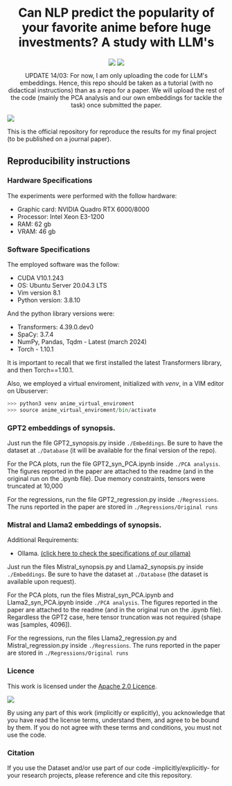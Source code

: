 # <center> Can NLP predict the popularity of your favorite anime before huge investments? A study with LLM's </center>

<p align="center">
    <a href=https://arxiv.org><img align="center" src="https://img.shields.io/badge/arXiv-comming.soon!-b31b1b.svg"></a>
    <a href=https://www.apache.org/licenses/LICENSE-2.0><img align="center" src="https://img.shields.io/badge/Licence-Apache_2.0-lightgray"></a>
</p>

<p align="center">
    UPDATE 14/03:  For now, I am only uploading the code for LLM's embeddings. Hence, this repo should be taken as a tutorial (with no didactical instructions) than as a repo for a paper. We will upload the rest of the code (mainly the PCA analysis and our own embeddings for tackle the task) once submitted the paper.
</p>

<img align="center" src="https://github.com/JesusASmx/Correlation-between-anime-synopsis-and-popularity-with-LLM-s/blob/main/assets/anime_pop.png">

This is the official repository for reproduce the results for my final project (to be published on a journal paper).


## Reproducibility instructions

### Hardware Specifications

The experiments were performed with the follow hardware:
<ul>
    <li>Graphic card: NVIDIA Quadro RTX 6000/8000</li>
    <li>Processor: Intel Xeon E3-1200</li>
    <li>RAM: 62 gb</li>
    <li>VRAM: 46 gb</li>
</ul>


### Software Specifications

The employed software was the follow:
<ul>
    <li>CUDA  V10.1.243</li>
    <li>OS: Ubuntu Server 20.04.3 LTS</li>
    <li>Vim version 8.1</li>
    <li>Python version: 3.8.10</li>
</ul>

And the python library versions were:
<ul>
    <li>Transformers: 4.39.0.dev0</li>
    <li>SpaCy: 3.7.4</li>
    <li>NumPy, Pandas, Tqdm - Latest (march 2024)</li>
    <li>Torch - 1.10.1</li>
</ul>

It is important to recall that we first installed the latest Transformers library, and then Torch==1.10.1.

Also, we employed a virtual enviroment, initialized with <i>venv</i>, in a VIM editor on Ubuserver:

```python
>>> python3 venv anime_virtual_enviroment
>>> source anime_virtual_enviroment/bin/activate
```


### GPT2 embeddings of synopsis.

Just run the file GPT2_synopsis.py inside ```./Embeddings```. Be sure to have the dataset at ```./Database``` (it will be available for the final version of the repo).

For the PCA plots, run the file GPT2_syn_PCA.ipynb inside ```./PCA analysis```. The figures reported in the paper are attached to the readme (and in the original run on the .ipynb file). Due memory constraints, tensors were truncated at 10,000

For the regressions, run the file GPT2_regression.py inside ```./Regressions```. The runs reported in the paper are stored in ```./Regressions/Original runs```


### Mistral and Llama2 embeddings of synopsis.

Additional Requirements:
<ul>
    <li>Ollama. <a href=https://github.com/JesusASmx/Correlation-between-anime-synopsis-and-popularity-with-LLM-s/tree/main/Embeddings>(click here to check the specifications of our ollama)</a></li> 
</ul>

Just run the files Mistral_synopsis.py and Llama2_synopsis.py inside ```./Embeddings```. Be sure to have the dataset at ```./Database``` (the dataset is available upon request).

For the PCA plots, run the files Mistral_syn_PCA.ipynb and Llama2_syn_PCA.ipynb inside ```./PCA analysis```. The figures reported in the paper are attached to the readme (and in the original run on the .ipynb file). Regardless the GPT2 case, here tensor truncation was not required (shape was [samples, 4096]).

For the regressions, run the files Llama2_regression.py and Mistral_regression.py inside ```./Regressions```. The runs reported in the paper are stored in ```./Regressions/Original runs```


### Licence
This work is licensed under the <a href=https://www.apache.org/licenses/LICENSE-2.0>Apache 2.0 Licence</a>.

<a href=https://www.apache.org/licenses/LICENSE-2.0><img align="center" src="https://encrypted-tbn0.gstatic.com/images?q=tbn:ANd9GcRZU59RTNWfMysx4V5PYNOW_WTchiizy3fU8BbmB0BL-g&s"></a>

By using any part of this work (implicitly or explicitly), you acknowledge that you have read the license terms, understand them, and agree to be bound by them. If you do not agree with these terms and conditions, you must not use the code.

### Citation

If you use the Dataset and/or use part of our code -implicitly/explicitly- for your research projects, please reference and cite this repository.




